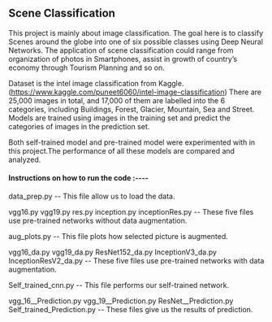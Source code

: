 ## Scene Classification

This project is mainly about image classification. The goal here is to classify Scenes around the globe into one of six possible classes using Deep Neural Networks. The application of scene classification could range from organization of photos in Smartphones, assist in growth of country’s economy through Tourism Planning and so on.

Dataset is the intel image classification from Kaggle. (https://www.kaggle.com/puneet6060/intel-image-classification) 
There are 25,000 images in total, and 17,000 of them are labelled into the 6 categories, including Buildings, Forest, Glacier, Mountain, Sea and Street. Models are trained using images in the training set and predict the categories of images in the prediction set.

Both self-trained model and pre-trained model were experimented with in this project.The performance of all these models are compared and analyzed. 



#### Instructions on how to run the code :----

data_prep.py -- This file allow us to load the data.

vgg16.py vgg19.py res.py inception.py inceptionRes.py -- These five files use pre-trained networks without data augmentation.

aug_plots.py -- This file plots how selected picture is augmented.

vgg16_da.py vgg19_da.py ResNet152_da.py InceptionV3_da.py InceptionResV2_da.py -- These five files use pre-trained networks with data augmentation.

Self_trained_cnn.py -- This file performs our self-trained network.

vgg_16__Prediction.py vgg_19__Prediction.py ResNet__Prediction.py Self_trained_Prediction.py -- These files give us the results of prediction.
